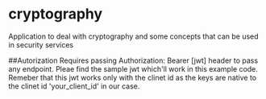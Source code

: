 # cryptography

Application to deal with cryptography and some concepts that can be used in security services

##Autorization
Requires passing Authorization: Bearer [jwt] header to pass any endpoint.
Pleae find the sample jwt which'll work in this example code. Remeber that this jwt works only with the clinet id as the keys are native to the clinet id 'your_client_id' in our case.
